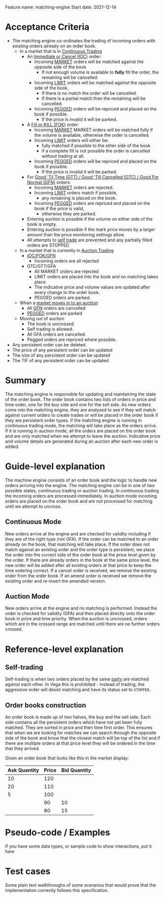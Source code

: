 Feature name: matching-engine
Start date: 2021-12-14

# Acceptance Criteria
 * The matching engine co-ordinates the trading of incoming orders with existing orders already on an order book.
   * In a market that is in [Continuous Trading](./0001-MKTF-market-framework.md#trading-mode---continuous-trading) 
     * An [Immediate or Cancel (IOC)](./0014-ORDT-order-types.md#time-in-force---validity) order:
       * Incoming [MARKET](./0014-ORDT-order_types.md#order-pricing-methods) orders will be matched against the opposite side of the book
         * If not enough volume is available to **fully** fill the order, the remaining will be cancelled.
       * Incoming [LIMIT](./0014-ORDT-order_types.md#order-pricing-methods) orders will be matched against the opposite side of the book,
         * If there is no match the order will be cancelled.
         * If there is a partial match then the remaining will be cancelled.
       * Incoming [PEGGED](./0014-ORDT-order_types.md#order-pricing-methods) orders will be repriced and placed on the book if possible.
         * If the price is invalid it will be parked.
     * A [Fill or KILL (FOK)](./0014-ORDT-order-types.md#time-in-force---validity) order:
       * Incoming [MARKET](./0014-ORDT-order_types.md#order-pricing-methods) MARKET orders will be matched fully if the volume is available, otherwise the order is cancelled.
       * Incoming [LIMIT](./0014-ORDT-order_types.md#order-pricing-methods) orders will either be:
         * fully matched if possible to the other side of the book
         * if a complete fill is not possible the order is cancelled without trading at all.
       * Incoming [PEGGED](./0014-ORDT-order_types.md#order-pricing-methods) orders will be repriced and placed on the book if possible.
         * If the price is invalid it will be parked.
     * For [Good 'Til Time (GTT) / Good 'Till Cancelled (GTC) / Good For Normal (GFN)](./0014-ORDT-order-types.md#time-in-force---validity) orders:
       * Incoming [MARKET](./0014-ORDT-order_types.md#order-pricing-methods) orders are rejected.
       * Incoming [LIMIT](./0014-ORDT-order_types.md#order-pricing-methods) orders match if possible,
         * any remaining is placed on the book.
       * Incoming [PEGGED](./0014-ORDT-order_types.md#order-pricing-methods) orders are repriced and placed on the book if the price is valid,
         * otherwise they are parked.
     * Entering auction is possible if the volume on either side of the book is empty.
     * Entering auction is possible if the mark price moves by a larger amount than the price monitoring settings allow.
     * All attempts to [self trade](#self-trading) are prevented and any partially filled orders are STOPPED
   * In a market that is currently in [Auction Trading](./0026-AUCT-auctions.md)
     * [IOC/FOK/GFN](./0014-ORDT-order-types.md#time-in-force---validity)  
       * Incoming orders are all rejected
     * GTC/GTT/GFA
       * All MARKET orders are rejected
       * LIMIT orders are placed into the book and no matching takes place.
       * The indicative price and volume values are updated after every change to the order book.
       * PEGGED orders are parked.
   * When a [market moves in to an auction](./0026-auctions.md#upon-entering-auction-mode):
     * All [GFN](./0014-ORDT-order-types.md#time-in-force---validity) orders are cancelled
     * [PEGGED](./0014-ORDT-order_types.md#order-pricing-methods) orders are parked
   * Moving out of auction
     * The book is uncrossed.
     * Self trading is allowed.
     * All GFA orders are cancelled.
     * Pegged orders are repriced where possible.
  * Any persistent order can be deleted.
  * The price of any persistent order can be updated
  * The size of any persistent order can be updated
  * The TIF of any persistent order can be updated

# Summary
The matching engine is responsible for updating and maintaining the state of the order book. The order book contains two lists of orders in price and time order, one for the buy side and one for the sell side. As new orders come into the matching engine, they are analysed to see if they will match against current orders to create trades or will be placed in the order book if they are persistent order types. If the matching engine is running in continuous trading mode, the matching will take place as the orders arrive. If it is running in auction mode, all the orders are placed on the order book and are only matched when we attempt to leave the auction. Indicative price and volume details are generated during an auction after each new order is added.

# Guide-level explanation
The machine engine consists of an order book and the logic to handle new orders arriving into the engine. The matching engine can be in one of two possible states, continuous trading or auction trading. In continuous trading the incoming orders are processed immediately. In auction mode incoming orders are placed on the order book and are not processed for matching until we attempt to uncross. 

## Continuous Mode
New orders arrive at the engine and are checked for validity including if they are of the right type (not GFA). If the order can be matched to an order already on the book, that matching will take place. If the order does not match against an existing order and the order type is persistent, we place the order into the correct side of the order book at the price level given by the order. If there are already orders in the book at the same price level, the new order will be added after all existing orders at that price to keep the time ordering correct. If a cancel order is received, we remove the existing order from the order book. If an amend order is received we remove the existing order and re-insert the amended version.

## Auction Mode
New orders arrive at the engine and no matching is performed. Instead the order is checked for validity (GFA) and then placed directly onto the order book in price and time priority. When the auction is uncrossed, orders which are in the crossed range are matched until there are no further orders crossed.

# Reference-level explanation

## Self-trading
Self-trading is when two orders placed by the same [party](./0017-PART-party.md) are matched against each other. In Vega this is prohibited - instead of trading, the aggressive order will desist matching and have its status set to `STOPPED`.

## Order books construction

An order book is made up of two halves, the buy and the sell side. Each side contains all the persistent orders which have not yet been fully matched. They are sorted in price and then time first order. This ensures that when we are looking for matches we can search through the opposite side of the book and know that the closest match will be top of the list and if there are multiple orders at that price level they will be ordered in the time that they arrived.

Given an order book that looks like this in the market display:

| Ask Quantity | Price | Bid Quantity |
|--------------|-------|--------------|
| 10 | 120 | |
| 20 | 110 | |
| 5  | 100 | |
| | 90 | 10 |
| | 80 | 15 |



# Pseudo-code / Examples
If you have some data types, or sample code to show interactions, put it here

# Test cases
Some plain text walkthroughs of some scenarios that would prove that the implementation correctly follows this specification.
